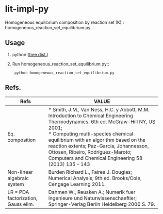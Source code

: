 lit-impl-py
============

Homogeneous equilibrium composition by reaction set (K) : homogeneous_reaction_set_equilibrium.py

Usage
-----------
1. python ([free dist.](https://www.continuum.io/downloads))
2. Run homogeneous_reaction_set_equilibrium.py::

        python homogeneous_reaction_set_equilibrium.py

Refs.
-----------

Refs|VALUE
-------------|-------------
Eq. composition|* Smith, J.M., Van Ness, H.C. y Abbott, M.M. Introduction to Chemical Engineering Thermodynamics. 6th ed. McGraw-Hill NY, US 2001; <br>* Computing multi-species chemical equilibrium with an algorithm based on the reaction extents; Paz-García, Johannesson, Ottosen, Ribeiro, Rodríguez-Maroto; Computers and Chemical Engineering 58 (2013) 135 – 143
Non-linear algebraic system|Burden Richard L., Faires J. Douglas; Numerical Analysis; 9th ed. Brooks/Cole, Cengage Learning 2011.
LR = PDA factorization, Gauss elim.|Dahmen W., Reusken A.; Numerik fuer Ingenieure und Naturwissenschaeftler; Springer-Verlag Berlin Heidelberg 2006 S. 79.
